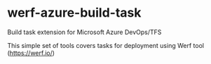 # werf-azure-build-task
Build task extension for Microsoft Azure DevOps/TFS

This simple set of tools covers tasks for deployment using Werf tool (https://werf.io/)